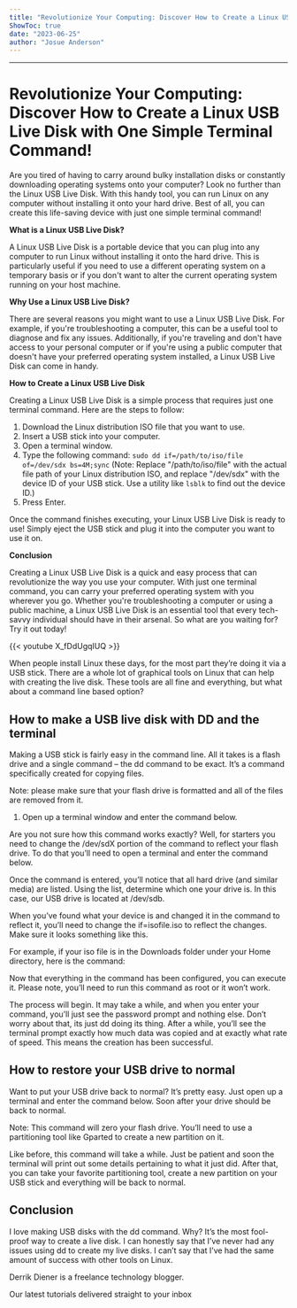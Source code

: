 ```yaml
---
title: "Revolutionize Your Computing: Discover How to Create a Linux USB Live Disk with One Simple Terminal Command!"
ShowToc: true 
date: "2023-06-25"
author: "Josue Anderson"
---
```

*****
# Revolutionize Your Computing: Discover How to Create a Linux USB Live Disk with One Simple Terminal Command!

Are you tired of having to carry around bulky installation disks or constantly downloading operating systems onto your computer? Look no further than the Linux USB Live Disk. With this handy tool, you can run Linux on any computer without installing it onto your hard drive. Best of all, you can create this life-saving device with just one simple terminal command!

**What is a Linux USB Live Disk?**

A Linux USB Live Disk is a portable device that you can plug into any computer to run Linux without installing it onto the hard drive. This is particularly useful if you need to use a different operating system on a temporary basis or if you don't want to alter the current operating system running on your host machine.

**Why Use a Linux USB Live Disk?**

There are several reasons you might want to use a Linux USB Live Disk. For example, if you're troubleshooting a computer, this can be a useful tool to diagnose and fix any issues. Additionally, if you're traveling and don't have access to your personal computer or if you're using a public computer that doesn't have your preferred operating system installed, a Linux USB Live Disk can come in handy.

**How to Create a Linux USB Live Disk**

Creating a Linux USB Live Disk is a simple process that requires just one terminal command. Here are the steps to follow:

1. Download the Linux distribution ISO file that you want to use.
2. Insert a USB stick into your computer.
3. Open a terminal window.
4. Type the following command: `sudo dd if=/path/to/iso/file of=/dev/sdx bs=4M;sync` (Note: Replace "/path/to/iso/file" with the actual file path of your Linux distribution ISO, and replace "/dev/sdx" with the device ID of your USB stick. Use a utility like `lsblk` to find out the device ID.)
5. Press Enter.

Once the command finishes executing, your Linux USB Live Disk is ready to use! Simply eject the USB stick and plug it into the computer you want to use it on.

**Conclusion**

Creating a Linux USB Live Disk is a quick and easy process that can revolutionize the way you use your computer. With just one terminal command, you can carry your preferred operating system with you wherever you go. Whether you're troubleshooting a computer or using a public machine, a Linux USB Live Disk is an essential tool that every tech-savvy individual should have in their arsenal. So what are you waiting for? Try it out today!

{{< youtube X_fDdUgqIUQ >}} 



When people install Linux these days, for the most part they’re doing it via a USB stick. There are a whole lot of graphical tools on Linux that can help with creating the live disk. These tools are all fine and everything, but what about a command line based option?
 
## How to make a USB live disk with DD and the terminal
 
Making a USB stick is fairly easy in the command line. All it takes is a flash drive and a single command – the dd command to be exact. It’s a command specifically created for copying files.
 
Note: please make sure that your flash drive is formatted and all of the files are removed from it.
 
1. Open up a terminal window and enter the command below.
 
Are you not sure how this command works exactly? Well, for starters you need to change the /dev/sdX portion of the command to reflect your flash drive. To do that you’ll need to open a terminal and enter the command below.
 

 
Once the command is entered, you’ll notice that all hard drive (and similar media) are listed. Using the list, determine which one your drive is. In this case, our USB drive is located at /dev/sdb.
 
When you’ve found what your device is and changed it in the command to reflect it, you’ll need to change the if=isofile.iso to reflect the changes. Make sure it looks something like this.
 
For example, if your iso file is in the Downloads folder under your Home directory, here is the command:
 
Now that everything in the command has been configured, you can execute it. Please note, you’ll need to run this command as root or it won’t work.
 
The process will begin. It may take a while, and when you enter your command, you’ll just see the password prompt and nothing else. Don’t worry about that, its just dd doing its thing. After a while, you’ll see the terminal prompt exactly how much data was copied and at exactly what rate of speed. This means the creation has been successful.
 
## How to restore your USB drive to normal
 
Want to put your USB drive back to normal? It’s pretty easy. Just open up a terminal and enter the command below. Soon after your drive should be back to normal.
 
Note: This command will zero your flash drive. You’ll need to use a partitioning tool like Gparted to create a new partition on it.
 
Like before, this command will take a while. Just be patient and soon the terminal will print out some details pertaining to what it just did. After that, you can take your favorite partitioning tool, create a new partition on your USB stick and everything will be back to normal.
 
## Conclusion
 
I love making USB disks with the dd command. Why? It’s the most fool-proof way to create a live disk. I can honestly say that I’ve never had any issues using dd to create my live disks. I can’t say that I’ve had the same amount of success with other tools on Linux.
 
Derrik Diener is a freelance technology blogger.
 
Our latest tutorials delivered straight to your inbox




